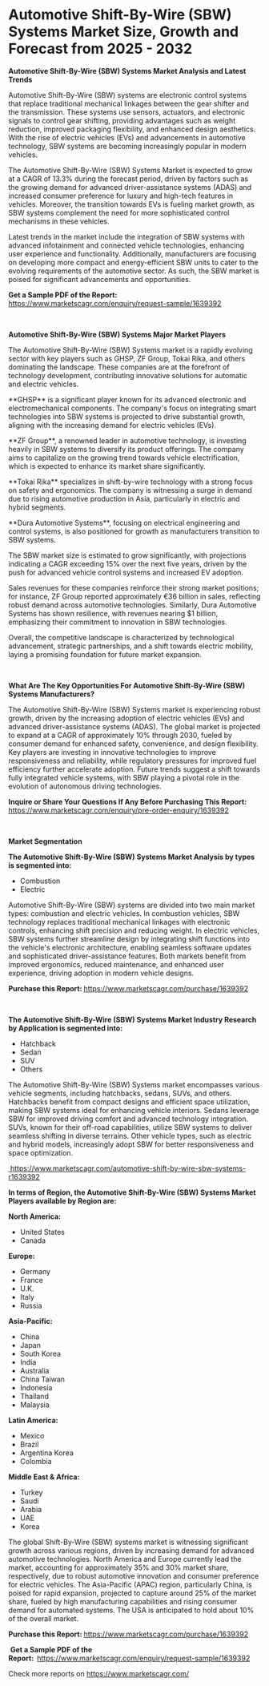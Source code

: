 <p><h1>Automotive Shift-By-Wire (SBW) Systems Market Size, Growth and Forecast from 2025 - 2032</h1></p><p><strong>Automotive Shift-By-Wire (SBW) Systems Market Analysis and Latest Trends</strong></p>
<p><p>Automotive Shift-By-Wire (SBW) systems are electronic control systems that replace traditional mechanical linkages between the gear shifter and the transmission. These systems use sensors, actuators, and electronic signals to control gear shifting, providing advantages such as weight reduction, improved packaging flexibility, and enhanced design aesthetics. With the rise of electric vehicles (EVs) and advancements in automotive technology, SBW systems are becoming increasingly popular in modern vehicles.</p><p>The Automotive Shift-By-Wire (SBW) Systems Market is expected to grow at a CAGR of 13.3% during the forecast period, driven by factors such as the growing demand for advanced driver-assistance systems (ADAS) and increased consumer preference for luxury and high-tech features in vehicles. Moreover, the transition towards EVs is fueling market growth, as SBW systems complement the need for more sophisticated control mechanisms in these vehicles. </p><p>Latest trends in the market include the integration of SBW systems with advanced infotainment and connected vehicle technologies, enhancing user experience and functionality. Additionally, manufacturers are focusing on developing more compact and energy-efficient SBW units to cater to the evolving requirements of the automotive sector. As such, the SBW market is poised for significant advancements and opportunities.</p></p>
<p><strong>Get a Sample PDF of the Report:&nbsp;</strong> <a href="https://www.marketscagr.com/enquiry/request-sample/1639392?utm_campaign=3432&utm_medium=2&utm_source=Github&utm_content=ia&utm_term=30032025&utm_id=automotive-shift-by-wire-sbw-systems">https://www.marketscagr.com/enquiry/request-sample/1639392</a></p>
<p>&nbsp;</p>
<p><strong>Automotive Shift-By-Wire (SBW) Systems Major Market Players</strong></p>
<p><p>The Automotive Shift-By-Wire (SBW) Systems market is a rapidly evolving sector with key players such as GHSP, ZF Group, Tokai Rika, and others dominating the landscape. These companies are at the forefront of technology development, contributing innovative solutions for automatic and electric vehicles.</p><p>**GHSP** is a significant player known for its advanced electronic and electromechanical components. The company's focus on integrating smart technologies into SBW systems is projected to drive substantial growth, aligning with the increasing demand for electric vehicles (EVs). </p><p>**ZF Group**, a renowned leader in automotive technology, is investing heavily in SBW systems to diversify its product offerings. The company aims to capitalize on the growing trend towards vehicle electrification, which is expected to enhance its market share significantly. </p><p>**Tokai Rika** specializes in shift-by-wire technology with a strong focus on safety and ergonomics. The company is witnessing a surge in demand due to rising automotive production in Asia, particularly in electric and hybrid segments.</p><p>**Dura Automotive Systems**, focusing on electrical engineering and control systems, is also positioned for growth as manufacturers transition to SBW systems. </p><p>The SBW market size is estimated to grow significantly, with projections indicating a CAGR exceeding 15% over the next five years, driven by the push for advanced vehicle control systems and increased EV adoption.</p><p>Sales revenues for these companies reinforce their strong market positions; for instance, ZF Group reported approximately €36 billion in sales, reflecting robust demand across automotive technologies. Similarly, Dura Automotive Systems has shown resilience, with revenues nearing $1 billion, emphasizing their commitment to innovation in SBW technologies. </p><p>Overall, the competitive landscape is characterized by technological advancement, strategic partnerships, and a shift towards electric mobility, laying a promising foundation for future market expansion.</p></p>
<p>&nbsp;</p>
<p><strong>What Are The Key Opportunities For Automotive Shift-By-Wire (SBW) Systems Manufacturers?</strong></p>
<p><p>The Automotive Shift-By-Wire (SBW) Systems market is experiencing robust growth, driven by the increasing adoption of electric vehicles (EVs) and advanced driver-assistance systems (ADAS). The global market is projected to expand at a CAGR of approximately 10% through 2030, fueled by consumer demand for enhanced safety, convenience, and design flexibility. Key players are investing in innovative technologies to improve responsiveness and reliability, while regulatory pressures for improved fuel efficiency further accelerate adoption. Future trends suggest a shift towards fully integrated vehicle systems, with SBW playing a pivotal role in the evolution of autonomous driving technologies.</p></p>
<p><strong>Inquire or Share Your Questions If Any Before Purchasing This Report:</strong> <a href="https://www.marketscagr.com/enquiry/pre-order-enquiry/1639392?utm_campaign=3432&utm_medium=2&utm_source=Github&utm_content=ia&utm_term=30032025&utm_id=automotive-shift-by-wire-sbw-systems">https://www.marketscagr.com/enquiry/pre-order-enquiry/1639392</a></p>
<p>&nbsp;</p>
<p><strong>Market Segmentation</strong></p>
<p><strong>The Automotive Shift-By-Wire (SBW) Systems Market Analysis by types is segmented into:</strong></p>
<p><ul><li>Combustion</li><li>Electric</li></ul></p>
<p><p>Automotive Shift-By-Wire (SBW) systems are divided into two main market types: combustion and electric vehicles. In combustion vehicles, SBW technology replaces traditional mechanical linkages with electronic controls, enhancing shift precision and reducing weight. In electric vehicles, SBW systems further streamline design by integrating shift functions into the vehicle's electronic architecture, enabling seamless software updates and sophisticated driver-assistance features. Both markets benefit from improved ergonomics, reduced maintenance, and enhanced user experience, driving adoption in modern vehicle designs.</p></p>
<p><strong>Purchase this Report:&nbsp;</strong><a href="https://www.marketscagr.com/purchase/1639392?utm_campaign=3432&utm_medium=2&utm_source=Github&utm_content=ia&utm_term=30032025&utm_id=automotive-shift-by-wire-sbw-systems">https://www.marketscagr.com/purchase/1639392</a></p>
<p>&nbsp;</p>
<p><strong>The Automotive Shift-By-Wire (SBW) Systems Market Industry Research by Application is segmented into:</strong></p>
<p><ul><li>Hatchback</li><li>Sedan</li><li>SUV</li><li>Others</li></ul></p>
<p><p>The Automotive Shift-By-Wire (SBW) Systems market encompasses various vehicle segments, including hatchbacks, sedans, SUVs, and others. Hatchbacks benefit from compact designs and efficient space utilization, making SBW systems ideal for enhancing vehicle interiors. Sedans leverage SBW for improved driving comfort and advanced technology integration. SUVs, known for their off-road capabilities, utilize SBW systems to deliver seamless shifting in diverse terrains. Other vehicle types, such as electric and hybrid models, increasingly adopt SBW for better responsiveness and space optimization.</p></p>
<p><a href="https://www.marketscagr.com/automotive-shift-by-wire-sbw-systems-r1639392?utm_campaign=3432&utm_medium=2&utm_source=Github&utm_content=ia&utm_term=30032025&utm_id=automotive-shift-by-wire-sbw-systems">&nbsp;https://www.marketscagr.com/automotive-shift-by-wire-sbw-systems-r1639392</a></p>
<p><strong>In terms of Region, the Automotive Shift-By-Wire (SBW) Systems Market Players available by Region are:</strong></p>
<p>
    <p> <strong> North America: </strong>
        <ul>
            <li>United States</li>
            <li>Canada</li>
        </ul>
        </p> 
    <p> <strong> Europe: </strong>
        <ul>
            <li>Germany</li>
            <li>France</li>
            <li>U.K.</li>
            <li>Italy</li>
            <li>Russia</li>
        </ul>
        </p> 
    <p> <strong> Asia-Pacific: </strong>
        <ul>
            <li>China</li>
            <li>Japan</li>
            <li>South Korea</li>
            <li>India</li>
            <li>Australia</li>
            <li>China Taiwan</li>
            <li>Indonesia</li>
            <li>Thailand</li>
            <li>Malaysia</li>
        </ul>
        </p> 
    <p> <strong> Latin America: </strong>
        <ul>
            <li>Mexico</li>
            <li>Brazil</li>
            <li>Argentina Korea</li>
            <li>Colombia</li>
        </ul>
        </p> 
    <p> <strong> Middle East & Africa: </strong>
        <ul>
            <li>Turkey</li>
            <li>Saudi</li>
            <li>Arabia</li>
            <li>UAE</li>
            <li>Korea</li>
        </ul>
    </p>
    </p>
<p><p>The global Shift-By-Wire (SBW) systems market is witnessing significant growth across various regions, driven by increasing demand for advanced automotive technologies. North America and Europe currently lead the market, accounting for approximately 35% and 30% market share, respectively, due to robust automotive innovation and consumer preference for electric vehicles. The Asia-Pacific (APAC) region, particularly China, is poised for rapid expansion, projected to capture around 25% of the market share, fueled by high manufacturing capabilities and rising consumer demand for automated systems. The USA is anticipated to hold about 10% of the overall market.</p></p>
<p><strong>Purchase this Report: </strong><a href="https://www.marketscagr.com/purchase/1639392?utm_campaign=3432&utm_medium=2&utm_source=Github&utm_content=ia&utm_term=30032025&utm_id=automotive-shift-by-wire-sbw-systems">https://www.marketscagr.com/purchase/1639392</a></p>
<p>&nbsp;<strong>Get a Sample PDF of the Report:&nbsp;&nbsp;</strong><a href="https://www.marketscagr.com/enquiry/request-sample/1639392?utm_campaign=3432&utm_medium=2&utm_source=Github&utm_content=ia&utm_term=30032025&utm_id=automotive-shift-by-wire-sbw-systems">https://www.marketscagr.com/enquiry/request-sample/1639392</a></p>
<p><strong></strong></p>
<p>Check more reports on <a href="https://www.marketscagr.com/?utm_campaign=3432&utm_medium=2&utm_source=Github&utm_content=ia&utm_term=30032025&utm_id=automotive-shift-by-wire-sbw-systems">https://www.marketscagr.com/</a></p>